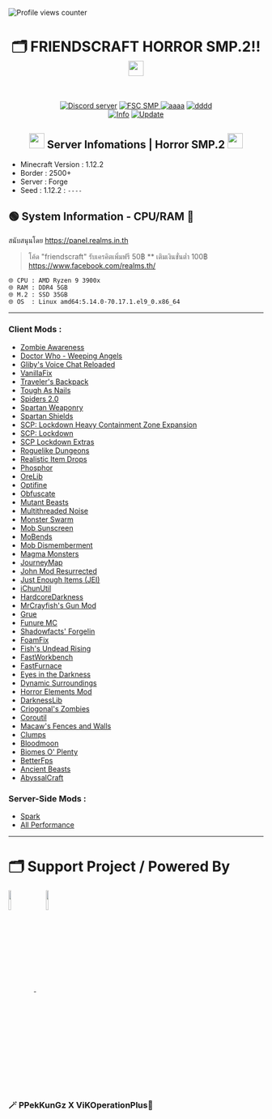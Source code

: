 ![Profile views counter](https://komarev.com/ghpvc/?username=pppekkungz&plastic&color=00E8FF)

<h1 align="center">🗂️ FRIENDSCRAFT HORROR SMP.2!!<img src="https://media.giphy.com/media/hvRJCLFzcasrR4ia7z/giphy.gif" width="30"></h1>
<br>
<p align="center">
    <a href="https://discord.io/fscofficial"><img src="https://img.shields.io/static/v1?style=for-the-badge&message=Discord&color=5865F2&logo=Discord&logoColor=FFFFFF&label=" alt="Discord server"/></a>
    <a href="https://www.youtube.com/hashtag/friendscrafthorrorsmp"><img src="https://img.shields.io/static/v1?style=for-the-badge&message=YouTube&color=FF0000&logo=YouTube&logoColor=FFFFFF&label=" alt="FSC SMP" />
    <a href="https://www.youtube.com/watch?v=UsnUbgpanw0"><img src="https://img.shields.io/static/v1?style=for-the-badge&message=Minecraft&color=62B47A&logo=Minecraft&logoColor=FFFFFF&label=" alt="aaaa" /></a>
    <a href="https://www.debian.org/"><img src="https://img.shields.io/static/v1?style=for-the-badge&message=Debian&color=A81D33&logo=Debian&logoColor=FFFFFF&label=" alt="dddd"></a>
        <br>
<a href="https://www.youtube.com/hashtag/friendscrafthorrorsmp"><img src="https://img.shields.io/appveyor/build/gruntjs/grunt?label=INFO%20SERVER&style=for-the-badge" alt="Info"/></a>
<a href="https://www.youtube.com/hashtag/friendscrafthorrorsmp"><img src="https://img.shields.io/nodeping/uptime/jkiwn052-ntpp-4lbb-8d45-ihew6d9ucoei?label=LAST%20UPDATE&style=for-the-badge" alt="Update"/></a> 
        
  </p>
</div>
<h2 align="center">
<img src="https://cdn.discordapp.com/emojis/551174760227274752.webp?size=44&quality=lossless" width="30">
Server Infomations | Horror SMP.2
<img src="https://cdn.discordapp.com/emojis/955400481868488734.gif?size=44&quality=lossless" width="30"></h2>


* Minecraft Version : 1.12.2
* Border : 2500+
* Server : Forge
* Seed : 1.12.2 : `----`

## 🟢 System Information - CPU/RAM 🏡
สนับสนุนโดย https://panel.realms.in.th
> โค้ด "friendscraft" รับเครคิตเพิ่มฟรี 50฿ ** เติมเงินขั่นต่ำ 100฿
https://www.facebook.com/realms.th/
```
🌐 CPU : AMD Ryzen 9 3900x
🌐 RAM : DDR4 5GB
🌐 M.2 : SSD 35GB
🌐 OS  : Linux amd64:5.14.0-70.17.1.el9_0.x86_64
```
------------------------------------------------------------------

### Client Mods :
- [Zombie Awareness](https://www.curseforge.com/minecraft/mc-mods/zombie-awareness)
- [Doctor Who - Weeping Angels](https://www.curseforge.com/minecraft/mc-mods/weeping-angels-mod)
- [Gliby's Voice Chat Reloaded](https://www.curseforge.com/minecraft/mc-mods/glibys-voice-chat-reloaded)
- [VanillaFix](https://www.curseforge.com/minecraft/mc-mods/vanillafix)
- [Traveler's Backpack](https://www.curseforge.com/minecraft/mc-mods/travelers-backpack)
- [Tough As Nails](https://www.curseforge.com/minecraft/mc-mods/tough-as-nails)
- [Spiders 2.0](https://www.curseforge.com/minecraft/mc-mods/spiders-2-0)
- [Spartan Weaponry](https://www.curseforge.com/minecraft/mc-mods/Spartan-Weaponry)
- [Spartan Shields](https://www.curseforge.com/minecraft/mc-mods/Spartan-Shields)
- [SCP: Lockdown Heavy Containment Zone Expansion](https://www.curseforge.com/minecraft/mc-mods/scootys-scp-lockdown-extras)
- [SCP: Lockdown](https://www.curseforge.com/minecraft/mc-mods/SCP-Lockdown)
- [SCP Lockdown Extras](https://www.curseforge.com/minecraft/mc-mods/scp-lockdown-extras/files/2682044)
- [Roguelike Dungeons](https://www.curseforge.com/minecraft/mc-mods/roguelike-dungeons)
- [Realistic Item Drops](https://www.curseforge.com/minecraft/mc-mods/realistic-item-drops)
- [Phosphor](https://www.curseforge.com/minecraft/mc-mods/phosphor-forge)
- [OreLib](https://www.curseforge.com/minecraft/mc-mods/orelib)
- [Optifine](https://optifine.net/adloadx?f=OptiFine_1.12.2_HD_U_E3.jar&x=)
- [Obfuscate](https://www.curseforge.com/minecraft/mc-mods/obfuscate)
- [Mutant Beasts](https://www.curseforge.com/minecraft/mc-mods/mutant-beasts)
- [Multithreaded Noise](https://www.curseforge.com/minecraft/mc-mods/multithreaded-noise)
- [Monster Swarm](https://www.curseforge.com/minecraft/mc-mods/monster-swarm)
- [Mob Sunscreen](https://www.curseforge.com/minecraft/mc-mods/mob-sunscreen)
- [MoBends](https://www.curseforge.com/minecraft/mc-mods/Mo-Bends)
- [Mob Dismemberment](https://www.curseforge.com/minecraft/mc-mods/mob-dismemberment)
- [Magma Monsters](https://www.curseforge.com/minecraft/mc-mods/magma-monsters)
- [JourneyMap](https://www.curseforge.com/minecraft/mc-mods/journeymap)
- [John Mod Resurrected](https://www.curseforge.com/minecraft/mc-mods/john-mod-resurrected)
- [Just Enough Items (JEI)](https://www.curseforge.com/minecraft/mc-mods/jei)
- [iChunUtil](https://www.curseforge.com/minecraft/mc-mods/iChunUtil)
- [HardcoreDarkness](https://www.curseforge.com/minecraft/mc-mods/hardcore-darkness)
- [MrCrayfish's Gun Mod](https://www.curseforge.com/minecraft/mc-mods/mrcrayfishs-gun-mod)
- [Grue](https://www.curseforge.com/minecraft/mc-mods/Grue)
- [Funure MC](https://www.curseforge.com/minecraft/mc-mods/future-mc)
- [Shadowfacts' Forgelin](https://www.curseforge.com/minecraft/mc-mods/shadowfacts-forgelin/files/2785465)
- [FoamFix](https://www.curseforge.com/minecraft/mc-mods/foamfix-optimization-mod)
- [Fish's Undead Rising](https://www.curseforge.com/minecraft/mc-mods/fishs-undead-rising)
- [FastWorkbench](https://www.curseforge.com/minecraft/mc-mods/fastworkbench)
- [FastFurnace](https://www.curseforge.com/minecraft/mc-mods/fastfurnace)
- [Eyes in the Darkness](https://www.curseforge.com/minecraft/mc-mods/eyes-in-the-darkness)
- [Dynamic Surroundings](https://www.curseforge.com/minecraft/mc-mods/dynamic-surroundings)
- [Horror Elements Mod](https://www.curseforge.com/minecraft/mc-mods/horror-elements-mod)
- [DarknessLib](https://www.curseforge.com/minecraft/mc-mods/darknesslib)
- [Criogonal's Zombies](https://www.curseforge.com/minecraft/mc-mods/criogonals-zombies)
- [Coroutil](https://www.curseforge.com/minecraft/mc-mods/coroutil)
- [Macaw's Fences and Walls](https://www.curseforge.com/minecraft/mc-mods/macaws-fences-and-walls)
- [Clumps](https://www.curseforge.com/minecraft/mc-mods/clumps)
- [Bloodmoon](https://www.curseforge.com/minecraft/mc-mods/bloodmoon)
- [Biomes O' Plenty](https://www.curseforge.com/minecraft/mc-mods/biomes-o-plenty)
- [BetterFps](https://www.curseforge.com/minecraft/mc-mods/betterfps)
- [Ancient Beasts](https://www.curseforge.com/minecraft/mc-mods/ancient-beasts)
- [AbyssalCraft](https://www.curseforge.com/minecraft/mc-mods/abyssalcraft)

### Server-Side Mods :
- [Spark](https://www.curseforge.com/minecraft/mc-mods/spark)
- [All Performance](https://gist.github.com/NordicGamerFE/f180324b649f0f62a1deb6ff571e2859)


------------------------------------------------------------------

# 🗂️ Support Project / Powered By


<div align="left">
<a target="_blank" href="https://github.com/PPekKunGz">
  <img src="https://avatars.githubusercontent.com/u/54957742?v=4" align="center" width="10%" />
</a>
    <a>&nbsp;&nbsp;&nbsp;&nbsp;</a>
<a target="_blank" href="https://github.com/LoQqvEe">
  <img src="https://avatars.githubusercontent.com/u/39002153?v=4" align="center" width="10%" />
</a>
</div> 


### 🪄 PPekKunGz X ViKOperationPlus🧪
